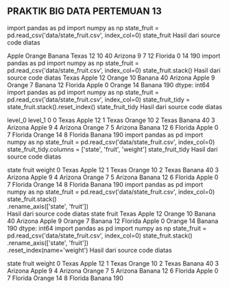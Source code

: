 ## PRAKTIK BIG DATA PERTEMUAN 13

import pandas as pd
import numpy as np
state_fruit = pd.read_csv('data/state_fruit.csv', index_col=0)
state_fruit
Hasil dari source code diatas
<style scoped> .dataframe tbody tr th:only-of-type { vertical-align: middle; }
.dataframe tbody tr th {
    vertical-align: top;
}

.dataframe thead th {
    text-align: right;
}
</style>
Apple	Orange	Banana
Texas	12	10	40
Arizona	9	7	12
Florida	0	14	190
import pandas as pd
import numpy as np
state_fruit = pd.read_csv('data/state_fruit.csv', index_col=0)
state_fruit.stack()
Hasil dari source code diatas
Texas    Apple      12
         Orange     10
         Banana     40
Arizona  Apple       9
         Orange      7
         Banana     12
Florida  Apple       0
         Orange     14
         Banana    190
dtype: int64
import pandas as pd
import numpy as np
state_fruit = pd.read_csv('data/state_fruit.csv', index_col=0)
state_fruit_tidy = state_fruit.stack().reset_index()
state_fruit_tidy
Hasil dari source code diatas
<style scoped> .dataframe tbody tr th:only-of-type { vertical-align: middle; }
.dataframe tbody tr th {
    vertical-align: top;
}

.dataframe thead th {
    text-align: right;
}
</style>
level_0	level_1	0
0	Texas	Apple	12
1	Texas	Orange	10
2	Texas	Banana	40
3	Arizona	Apple	9
4	Arizona	Orange	7
5	Arizona	Banana	12
6	Florida	Apple	0
7	Florida	Orange	14
8	Florida	Banana	190
import pandas as pd
import numpy as np
state_fruit = pd.read_csv('data/state_fruit.csv', index_col=0)
state_fruit_tidy.columns = ['state', 'fruit', 'weight']
state_fruit_tidy
Hasil dari source code diatas
<style scoped> .dataframe tbody tr th:only-of-type { vertical-align: middle; }
.dataframe tbody tr th {
    vertical-align: top;
}

.dataframe thead th {
    text-align: right;
}
</style>
state	fruit	weight
0	Texas	Apple	12
1	Texas	Orange	10
2	Texas	Banana	40
3	Arizona	Apple	9
4	Arizona	Orange	7
5	Arizona	Banana	12
6	Florida	Apple	0
7	Florida	Orange	14
8	Florida	Banana	190
import pandas as pd
import numpy as np
state_fruit = pd.read_csv('data/state_fruit.csv', index_col=0)
state_fruit.stack()\
           .rename_axis(['state', 'fruit'])\
Hasil dari source code diatas
state    fruit 
Texas    Apple      12
         Orange     10
         Banana     40
Arizona  Apple       9
         Orange      7
         Banana     12
Florida  Apple       0
         Orange     14
         Banana    190
dtype: int64
import pandas as pd
import numpy as np
state_fruit = pd.read_csv('data/state_fruit.csv', index_col=0)
state_fruit.stack()\
           .rename_axis(['state', 'fruit'])\
           .reset_index(name='weight')
Hasil dari source code diatas
<style scoped> .dataframe tbody tr th:only-of-type { vertical-align: middle; }
.dataframe tbody tr th {
    vertical-align: top;
}

.dataframe thead th {
    text-align: right;
}
</style>
state	fruit	weight
0	Texas	Apple	12
1	Texas	Orange	10
2	Texas	Banana	40
3	Arizona	Apple	9
4	Arizona	Orange	7
5	Arizona	Banana	12
6	Florida	Apple	0
7	Florida	Orange	14
8	Florida	Banana	190
